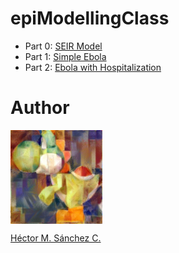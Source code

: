 # epiModellingClass

* Part 0: [SEIR Model](https://github.com/Chipdelmal/epiModellingClass/blob/master/Practical01/SEIR.ipynb)
* Part 1: [Simple Ebola](https://github.com/Chipdelmal/epiModellingClass/blob/master/Practical01/ebolaSimple.ipynb)
* Part 2: [Ebola with Hospitalization](https://github.com/Chipdelmal/epiModellingClass/blob/master/Practical01/ebolaComplex.ipynb)

# Author

<img src="./media/yoshi.jpg" height="150px" align="middle"><br>

[Héctor M. Sánchez C.](https://chipdelmal.github.io/)
